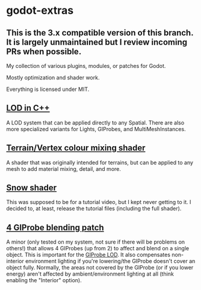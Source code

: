 # godot-extras
## This is the 3.x compatible version of this branch. It is largely unmaintained but I review incoming PRs when possible.
My collection of various plugins, modules, or patches for Godot.

Mostly optimization and shader work.

Everything is licensed under MIT.

## [LOD in C++](https://github.com/puchik/godot-extras/tree/3.x/gdnative/multi-lod)
A LOD system that can be applied directly to any Spatial. There are also more specialized variants for Lights, GIProbes, and MultiMeshInstances.

## [Terrain/Vertex colour mixing shader](https://github.com/puchik/godot-extras/tree/3.x/visual/terrain-vertex-shader)
A shader that was originally intended for terrains, but can be applied to any mesh to add material mixing, detail, and more.

## [Snow shader](https://github.com/puchik/godot-extras/tree/3.x/tutorials/snow-shader)
This was supposed to be for a tutorial video, but I kept never getting to it. I decided to, at least, release the tutorial files (including the full shader).

## [4 GIProbe blending patch](https://github.com/puchik/godot-extras/tree/3.x/patches/giprobe-blending)
A minor (only tested on my system, not sure if there will be problems on others!) that allows 4 GIProbes (up from 2) to affect and blend on a single object. This is important
for the [GIProbe LOD](https://github.com/puchik/godot-extras/tree/3.x/gdnative/multi-lod). It also compensates non-interior environment lighting if you're lowering/the GIProbe doesn't cover an object fully. Normally, the areas not covered by the GIProbe (or if you lower energy) aren't affected by ambient/environment lighting at all (think enabling the "Interior" option).
